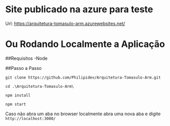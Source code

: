 # Site publicado na azure para teste

Url: https://arquitetura-tomasulo-arm.azurewebsites.net/

# Ou Rodando Localmente a Aplicação

##Requisitos
-Node

##Passo a Passo
```
git clone https://github.com/Philipidev/Arquitetura-Tomasulo-Arm.git
```
```
cd .\Arquitetura-Tomasulo-Arm\
```
```
npm install
```
```
npm start
```

Caso não abra um aba no browser localmente abra uma nova aba e digite `http://localhost:3000/`
